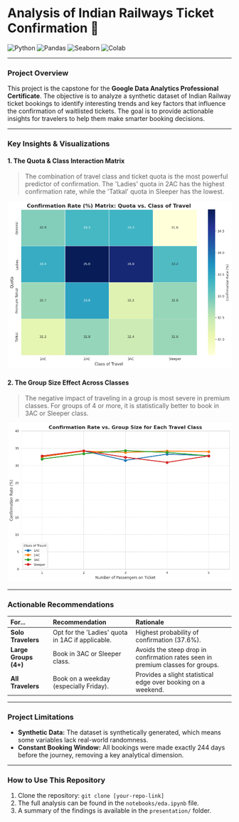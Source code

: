 # Analysis of Indian Railways Ticket Confirmation 🚂

![Python](https://img.shields.io/badge/Python-3776AB?style=for-the-badge&logo=python&logoColor=white) ![Pandas](https://img.shields.io/badge/Pandas-2C2D72?style=for-the-badge&logo=pandas&logoColor=white) ![Seaborn](https://img.shields.io/badge/Seaborn-3776AB?style=for-the-badge&logo=seaborn&logoColor=white) ![Colab](https://img.shields.io/badge/Colab-F9AB00?style=for-the-badge&logo=googlecolab&logoColor=black)

---

### Project Overview

This project is the capstone for the **Google Data Analytics Professional Certificate**. The objective is to analyze a synthetic dataset of Indian Railway ticket bookings to identify interesting trends and key factors that influence the confirmation of waitlisted tickets. The goal is to provide actionable insights for travelers to help them make smarter booking decisions.

---

### Key Insights & Visualizations

#### **1. The Quota & Class Interaction Matrix**
> The combination of travel class and ticket quota is the most powerful predictor of confirmation. The 'Ladies' quota in 2AC has the highest confirmation rate, while the 'Tatkal' quota in Sleeper has the lowest.

![Heatmap Visualization](images/heatmap.png)

#### **2. The Group Size Effect Across Classes**
> The negative impact of traveling in a group is most severe in premium classes. For groups of 4 or more, it is statistically better to book in 3AC or Sleeper class.

![Group Size Plot](images/barchart3.png)

---

### Actionable Recommendations

| For... | Recommendation | Rationale |
| :--- | :--- | :--- |
| **Solo Travelers** | Opt for the 'Ladies' quota in 1AC if applicable. | Highest probability of confirmation (37.6%). |
| **Large Groups (4+)** | Book in 3AC or Sleeper class. | Avoids the steep drop in confirmation rates seen in premium classes for groups. |
| **All Travelers** | Book on a weekday (especially Friday). | Provides a slight statistical edge over booking on a weekend. |

---

### Project Limitations

- **Synthetic Data:** The dataset is synthetically generated, which means some variables lack real-world randomness.
- **Constant Booking Window:** All bookings were made exactly 244 days before the journey, removing a key analytical dimension.

---

### How to Use This Repository

1.  Clone the repository: `git clone [your-repo-link]`
2.  The full analysis can be found in the `notebooks/eda.ipynb` file.
3.  A summary of the findings is available in the `presentation/` folder.
